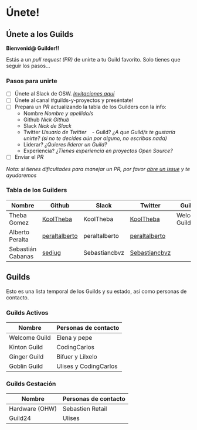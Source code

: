 # Únete!

## Únete a los Guilds

**Bienvenid@ Guilder!!**

Estás a un *pull request (PR)* de unirte a tu Guild favorito. Solo tienes que seguir los pasos...

### Pasos para unirte

- [ ] Únete al Slack de OSW. *[Invitaciones aquí](http://slack.osweekends.com)*
- [ ] Únete al canal #guilds-y-proyectos y preséntate!
- [ ] Prepara un *PR* actualizando la tabla de los Guilders con la info:
    - Nombre *Nombre y apellido/s* 
    - Github *Nick Github*
    - Slack *Nick de Slack*
    - Twitter *Usuario de Twitter*
    - Guild? *¿A que Guild/s te gustaría unirte? (si no te decides aún por alguno, no escribas nada)* 
    - Liderar? *¿Quieres liderar un Guild?*
    - Experiencia? *¿Tienes experiencia en proyectos Open Source?*
- [ ] Enviar el *PR*

*Nota: si tienes dificultades para manejar un PR, por favor [abre un issue](https://github.com/OSWeekends/Guilds/issues/new) y te ayudaremos*
    
### Tabla de los Guilders
Nombre | Github | Slack | Twitter | Guild? | Liderar? | Experiencia? 
------------ | ------------- | ------------- | ------------- | ------------- | ------------- | -------------
Theba Gomez | [KoolTheba](https://github.com/KoolTheba) | KoolTheba | [KoolTheba](https://twitter.com/KoolTheba) | Welcome Guild | Si | Si 
Alberto Peralta | [peraltalberto](https://github.com/peraltalberto) | peraltalberto | [peraltalberto](https://twitter.com/peraltalberto) |  |  |  
Sebastián Cabanas | [sediug](https://github.com/Sediug) | Sebastiancbvz | [Sebastiancbvz](https://twitter.com/Sebastiancbvz) | | No | Si 
## Guilds

Esto es una lista temporal de los Guilds y su estado, así como personas de contacto.

### Guilds Activos

Nombre | Personas de contacto 
------------ | -------------
Welcome Guild | Elena y pepe
Kinton Guild | CodingCarlos
Ginger Guild | Bifuer y Lilxelo
Goblin Guild | Ulises y CodingCarlos

### Guilds Gestación

Nombre | Personas de contacto 
------------ | -------------
Hardware (OHW) | Sebastien Retail
Guild24 | Ulises



